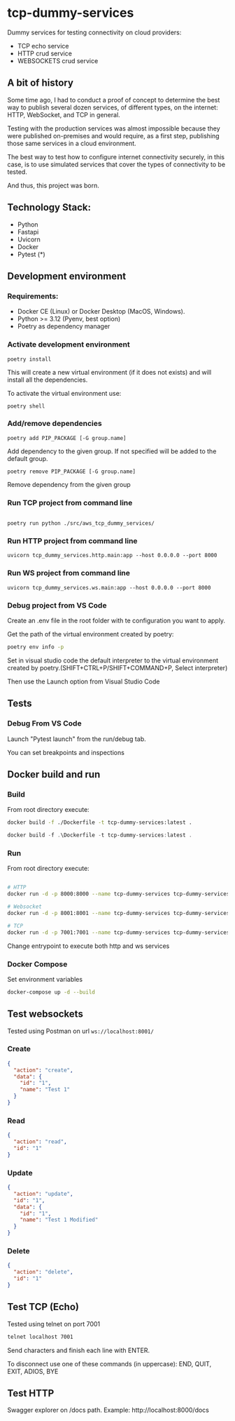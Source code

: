 # tcp-dummy-services

Dummy services for testing connectivity on cloud providers:

- TCP echo service
- HTTP crud service
- WEBSOCKETS crud service

## A bit of history

Some time ago, I had to conduct a proof of concept to determine the best way to publish several dozen services, of different types, on the internet: HTTP, WebSocket, and TCP in general.

Testing with the production services was almost impossible because they were published on-premises and would require, as a first step, publishing those same services in a cloud environment.

The best way to test how to configure internet connectivity securely, in this case, is to use simulated services that cover the types of connectivity to be tested.

And thus, this project was born.

## Technology Stack:

- Python
- Fastapi
- Uvicorn
- Docker
- Pytest (\*)

## Development environment

### Requirements:

- Docker CE (Linux) or Docker Desktop (MacOS, Windows).
- Python >= 3.12 (Pyenv, best option)
- Poetry as dependency manager

### Activate development environment

```
poetry install
```

This will create a new virtual environment (if it does not exists) and will install all the dependencies.

To activate the virtual environment use:

```
poetry shell
```

### Add/remove dependencies

```
poetry add PIP_PACKAGE [-G group.name]
```

Add dependency to the given group. If not specified will be added to the default group.

```
poetry remove PIP_PACKAGE [-G group.name]
```

Remove dependency from the given group

### Run TCP project from command line

```

poetry run python ./src/aws_tcp_dummy_services/

```

### Run HTTP project from command line

```
uvicorn tcp_dummy_services.http.main:app --host 0.0.0.0 --port 8000
```

### Run WS project from command line

```
uvicorn tcp_dummy_services.ws.main:app --host 0.0.0.0 --port 8000
```

### Debug project from VS Code

Create an .env file in the root folder with te configuration you want to apply.

Get the path of the virtual environment created by poetry:

```bash
poetry env info -p
```

Set in visual studio code the default interpreter to the virtual environment created by poetry.(SHIFT+CTRL+P/SHIFT+COMMAND+P, Select interpreter)

Then use the Launch option from Visual Studio Code

## Tests

### Debug From VS Code

Launch "Pytest launch" from the run/debug tab.

You can set breakpoints and inspections

## Docker build and run

### Build

From root directory execute:

```bash
docker build -f ./Dockerfile -t tcp-dummy-services:latest .
```

```powershell
docker build -f .\Dockerfile -t tcp-dummy-services:latest .
```

### Run

From root directory execute:

```bash

# HTTP
docker run -d -p 8000:8000 --name tcp-dummy-services tcp-dummy-services:latest sh -c "uvicorn tcp_dummy_services.http.main:app --host 0.0.0.0 --port 8000"

# Websocket
docker run -d -p 8001:8001 --name tcp-dummy-services tcp-dummy-services:latest sh -c "uvicorn tcp_dummy_services.ws.main:app --host 0.0.0.0 --port 8001"

# TCP
docker run -d -p 7001:7001 --name tcp-dummy-services tcp-dummy-services:latest sh -c "/code/tcp.sh"

```

Change entrypoint to execute both http and ws services

### Docker Compose

Set environment variables

```bash
docker-compose up -d --build

```

## Test websockets

Tested using Postman on url `ws://localhost:8001/`

### Create

```json
{
  "action": "create",
  "data": {
    "id": "1",
    "name": "Test 1"
  }
}
```

### Read

```json
{
  "action": "read",
  "id": "1"
}
```

### Update

```json
{
  "action": "update",
  "id": "1",
  "data": {
    "id": "1",
    "name": "Test 1 Modified"
  }
}
```

### Delete

```json
{
  "action": "delete",
  "id": "1"
}
```

## Test TCP (Echo)

Tested using telnet on port 7001

```bash
telnet localhost 7001
```

Send characters and finish each line with ENTER.

To disconnect use one of these commands (in uppercase): END, QUIT, EXIT, ADIOS, BYE

## Test HTTP

Swagger explorer on /docs path. Example: http://localhost:8000/docs
